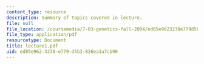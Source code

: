 ```yaml
---
content_type: resource
description: Summary of topics covered in lecture.
file: null
file_location: /coursemedia/7-03-genetics-fall-2004/ed85e9623238e779d5b3826ea1a7cb90_lecture1.pdf
file_type: application/pdf
resourcetype: Document
title: lecture1.pdf
uid: ed85e962-3238-e779-d5b3-826ea1a7cb90
---
```

